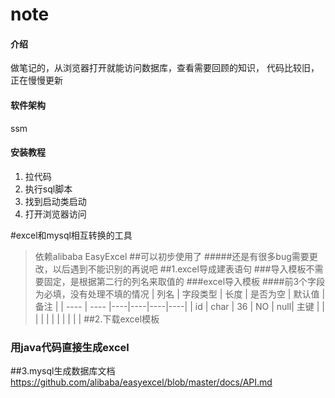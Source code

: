 # note

#### 介绍
做笔记的，从浏览器打开就能访问数据库，查看需要回顾的知识，
代码比较旧，正在慢慢更新

#### 软件架构
ssm


#### 安装教程

1.  拉代码
2.  执行sql脚本
3.  找到启动类启动
4.  打开浏览器访问

#excel和mysql相互转换的工具
>依赖alibaba EasyExcel
##可以初步使用了
#####还是有很多bug需要更改，以后遇到不能识别的再说吧
##1.excel导成建表语句
###导入模板不需要固定，是根据第二行的列名来取值的
###excel导入模板
####前3个字段为必填，没有处理不填的情况
| 列名 |  字段类型 |  长度  | 是否为空  |  默认值 |  备注 |
| ---- |   ---- |----|----|----|----|
| id   |       char  |   36   | NO | null| 主键 |
|      |          |      |  |
|      |          |      |  |
##2.下载excel模板
### 用java代码直接生成excel
##3.mysql生成数据库文档
https://github.com/alibaba/easyexcel/blob/master/docs/API.md
